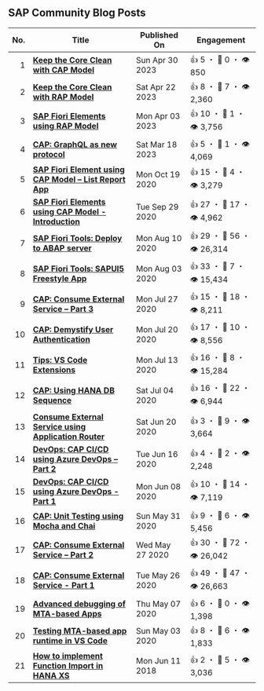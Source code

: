 ## SAP Community Blog Posts

| No. | Title | Published On | Engagement |
| ---:| ----- | ------------ | ---------- |
| 1 | **[Keep the Core Clean with CAP Model](https:&#x2F;&#x2F;blogs.sap.com&#x2F;?p&#x3D;1754338)** | Sun Apr 30 2023 | 👍 5 ・ 💬 0 ・ 👁️ 850         |
| 2 | **[Keep the Core Clean with RAP Model](https:&#x2F;&#x2F;blogs.sap.com&#x2F;?p&#x3D;1748744)** | Sat Apr 22 2023 | 👍 8 ・ 💬 7 ・ 👁️ 2,360         |
| 3 | **[SAP Fiori Elements using RAP Model](https:&#x2F;&#x2F;blogs.sap.com&#x2F;?p&#x3D;1735728)** | Mon Apr 03 2023 | 👍 10 ・ 💬 1 ・ 👁️ 3,756         |
| 4 | **[CAP: GraphQL as new protocol](https:&#x2F;&#x2F;blogs.sap.com&#x2F;?p&#x3D;1723579)** | Sat Mar 18 2023 | 👍 5 ・ 💬 1 ・ 👁️ 4,069         |
| 5 | **[SAP Fiori Element using CAP Model – List Report App](https:&#x2F;&#x2F;blogs.sap.com&#x2F;?p&#x3D;1203828)** | Mon Oct 19 2020 | 👍 15 ・ 💬 4 ・ 👁️ 3,279         |
| 6 | **[SAP Fiori Elements using CAP Model - Introduction](https:&#x2F;&#x2F;blogs.sap.com&#x2F;?p&#x3D;1191392)** | Tue Sep 29 2020 | 👍 27 ・ 💬 17 ・ 👁️ 4,962         |
| 7 | **[SAP Fiori Tools: Deploy to ABAP server](https:&#x2F;&#x2F;blogs.sap.com&#x2F;?p&#x3D;1161581)** | Mon Aug 10 2020 | 👍 29 ・ 💬 56 ・ 👁️ 26,314         |
| 8 | **[SAP Fiori Tools: SAPUI5 Freestyle App](https:&#x2F;&#x2F;blogs.sap.com&#x2F;?p&#x3D;1156521)** | Mon Aug 03 2020 | 👍 33 ・ 💬 7 ・ 👁️ 15,434         |
| 9 | **[CAP: Consume External Service – Part 3](https:&#x2F;&#x2F;blogs.sap.com&#x2F;?p&#x3D;1151427)** | Mon Jul 27 2020 | 👍 15 ・ 💬 18 ・ 👁️ 8,211         |
| 10 | **[CAP: Demystify User Authentication](https:&#x2F;&#x2F;blogs.sap.com&#x2F;?p&#x3D;1146397)** | Mon Jul 20 2020 | 👍 17 ・ 💬 10 ・ 👁️ 8,556         |
| 11 | **[Tips: VS Code Extensions](https:&#x2F;&#x2F;blogs.sap.com&#x2F;?p&#x3D;1139568)** | Mon Jul 13 2020 | 👍 16 ・ 💬 8 ・ 👁️ 15,284         |
| 12 | **[CAP: Using HANA DB Sequence](https:&#x2F;&#x2F;blogs.sap.com&#x2F;?p&#x3D;1137339)** | Sat Jul 04 2020 | 👍 16 ・ 💬 22 ・ 👁️ 6,944         |
| 13 | **[Consume External Service using Application Router](https:&#x2F;&#x2F;blogs.sap.com&#x2F;?p&#x3D;1127272)** | Sat Jun 20 2020 | 👍 3 ・ 💬 9 ・ 👁️ 3,664         |
| 14 | **[DevOps: CAP CI&#x2F;CD using Azure DevOps – Part 2](https:&#x2F;&#x2F;blogs.sap.com&#x2F;?p&#x3D;1124507)** | Tue Jun 16 2020 | 👍 4 ・ 💬 2 ・ 👁️ 2,248         |
| 15 | **[DevOps: CAP CI&#x2F;CD using Azure DevOps - Part 1](https:&#x2F;&#x2F;blogs.sap.com&#x2F;?p&#x3D;1118985)** | Mon Jun 08 2020 | 👍 10 ・ 💬 14 ・ 👁️ 7,119         |
| 16 | **[CAP: Unit Testing using Mocha and Chai](https:&#x2F;&#x2F;blogs.sap.com&#x2F;?p&#x3D;1113992)** | Sun May 31 2020 | 👍 9 ・ 💬 6 ・ 👁️ 5,456         |
| 17 | **[CAP: Consume External Service – Part 2](https:&#x2F;&#x2F;blogs.sap.com&#x2F;?p&#x3D;1111394)** | Wed May 27 2020 | 👍 30 ・ 💬 72 ・ 👁️ 26,042         |
| 18 | **[CAP: Consume External Service - Part 1](https:&#x2F;&#x2F;blogs.sap.com&#x2F;?p&#x3D;1110570)** | Tue May 26 2020 | 👍 49 ・ 💬 47 ・ 👁️ 26,663         |
| 19 | **[Advanced debugging of MTA-based Apps](https:&#x2F;&#x2F;blogs.sap.com&#x2F;2020&#x2F;05&#x2F;07&#x2F;advanced-debugging-of-mta-based-apps&#x2F;)** | Thu May 07 2020 | 👍 6 ・ 💬 0 ・ 👁️ 1,398         |
| 20 | **[Testing MTA-based app runtime in VS Code](https:&#x2F;&#x2F;blogs.sap.com&#x2F;?p&#x3D;1092663)** | Sun May 03 2020 | 👍 8 ・ 💬 6 ・ 👁️ 1,833         |
| 21 | **[How to implement Function Import in HANA XS](https:&#x2F;&#x2F;blogs.sap.com&#x2F;?p&#x3D;678542)** | Mon Jun 11 2018 | 👍 2 ・ 💬 5 ・ 👁️ 3,036         |
